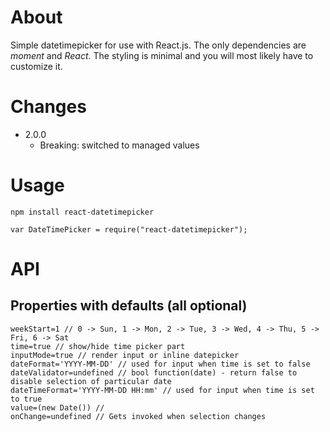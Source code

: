 About
=====

Simple datetimepicker for use with React.js. The only dependencies are _moment_ and _React_. The styling is minimal and you will most likely have to customize it.

Changes
=======

* 2.0.0
  * Breaking: switched to managed values

Usage
=====

`npm install react-datetimepicker`

`var DateTimePicker = require("react-datetimepicker");`

API
===

Properties with defaults (all optional)
------------------------

```
weekStart=1 // 0 -> Sun, 1 -> Mon, 2 -> Tue, 3 -> Wed, 4 -> Thu, 5 -> Fri, 6 -> Sat
time=true // show/hide time picker part
inputMode=true // render input or inline datepicker
dateFormat='YYYY-MM-DD' // used for input when time is set to false
dateValidator=undefined // bool function(date) - return false to disable selection of particular date
dateTimeFormat='YYYY-MM-DD HH:mm' // used for input when time is set to true
value=(new Date()) // 
onChange=undefined // Gets invoked when selection changes
```
